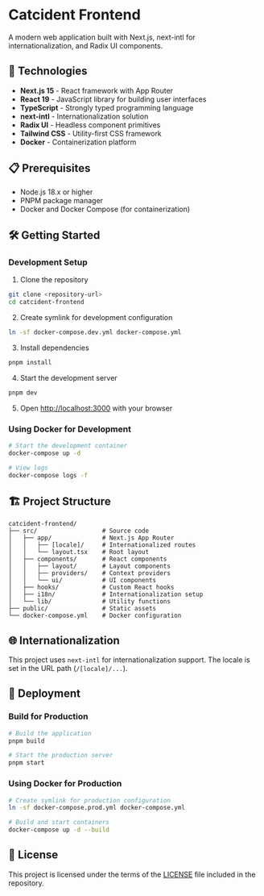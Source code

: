 # Catcident Frontend

A modern web application built with Next.js, next-intl for internationalization, and Radix UI components.

## 🚀 Technologies

- **Next.js 15** - React framework with App Router
- **React 19** - JavaScript library for building user interfaces
- **TypeScript** - Strongly typed programming language
- **next-intl** - Internationalization solution
- **Radix UI** - Headless component primitives
- **Tailwind CSS** - Utility-first CSS framework
- **Docker** - Containerization platform

## 📋 Prerequisites

- Node.js 18.x or higher
- PNPM package manager
- Docker and Docker Compose (for containerization)

## 🛠️ Getting Started

### Development Setup

1. Clone the repository
```bash
git clone <repository-url>
cd catcident-frontend
```

2. Create symlink for development configuration
```bash
ln -sf docker-compose.dev.yml docker-compose.yml
```

3. Install dependencies
```bash
pnpm install
```

4. Start the development server
```bash
pnpm dev
```

5. Open [http://localhost:3000](http://localhost:3000) with your browser

### Using Docker for Development

```bash
# Start the development container
docker-compose up -d

# View logs
docker-compose logs -f
```

## 🏗️ Project Structure

```
catcident-frontend/
├── src/                  # Source code
│   ├── app/              # Next.js App Router
│   │   ├── [locale]/     # Internationalized routes 
│   │   └── layout.tsx    # Root layout
│   ├── components/       # React components
│   │   ├── layout/       # Layout components
│   │   ├── providers/    # Context providers
│   │   └── ui/           # UI components
│   ├── hooks/            # Custom React hooks
│   ├── i18n/             # Internationalization setup
│   └── lib/              # Utility functions
├── public/               # Static assets
└── docker-compose.yml    # Docker configuration
```

## 🌐 Internationalization

This project uses `next-intl` for internationalization support. The locale is set in the URL path (`/[locale]/...`).

## 🚢 Deployment

### Build for Production

```bash
# Build the application
pnpm build

# Start the production server
pnpm start
```

### Using Docker for Production

```bash
# Create symlink for production configuration
ln -sf docker-compose.prod.yml docker-compose.yml

# Build and start containers
docker-compose up -d --build
```

## 📄 License

This project is licensed under the terms of the [LICENSE](LICENSE) file included in the repository.
